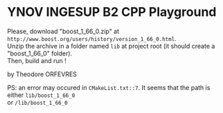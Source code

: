 # YNOV INGESUP B2 CPP Playground 

Please, download "boost_1_66_0.zip" at `http://www.boost.org/users/history/version_1_66_0.html`.\
Unzip the archive in a folder named `lib` at project root (it should create a "boost_1_66_0" folder).\
Then, build and run !

by Theodore ORFEVRES

PS: an error may occured in `CMakeList.txt::7`. It seems that the path is \
either `lib/boost_1_66_0`\
or `/lib/boost_1_66_0`